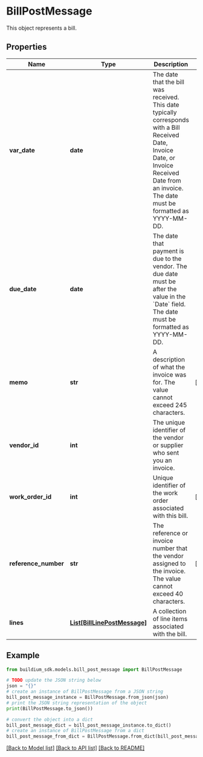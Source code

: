 # BillPostMessage

This object represents a bill.

## Properties

Name | Type | Description | Notes
------------ | ------------- | ------------- | -------------
**var_date** | **date** | The date that the bill was received. This date typically corresponds with a Bill Received Date, Invoice Date, or Invoice Received Date from an invoice. The date must be formatted as YYYY-MM-DD. | 
**due_date** | **date** | The date that payment is due to the vendor. The due date must be after the value in the &#x60;Date&#x60; field. The date must be formatted as YYYY-MM-DD. | 
**memo** | **str** | A description of what the invoice was for. The value cannot exceed 245 characters. | [optional] 
**vendor_id** | **int** | The unique identifier of the vendor or supplier who sent you an invoice. | 
**work_order_id** | **int** | Unique identifier of the work order associated with this bill. | [optional] 
**reference_number** | **str** | The reference or invoice number that the vendor assigned to the invoice. The value cannot exceed 40 characters. | [optional] 
**lines** | [**List[BillLinePostMessage]**](BillLinePostMessage.md) | A collection of line items associated with the bill. | 

## Example

```python
from buildium_sdk.models.bill_post_message import BillPostMessage

# TODO update the JSON string below
json = "{}"
# create an instance of BillPostMessage from a JSON string
bill_post_message_instance = BillPostMessage.from_json(json)
# print the JSON string representation of the object
print(BillPostMessage.to_json())

# convert the object into a dict
bill_post_message_dict = bill_post_message_instance.to_dict()
# create an instance of BillPostMessage from a dict
bill_post_message_from_dict = BillPostMessage.from_dict(bill_post_message_dict)
```
[[Back to Model list]](../README.md#documentation-for-models) [[Back to API list]](../README.md#documentation-for-api-endpoints) [[Back to README]](../README.md)


